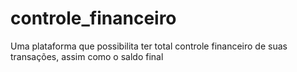 # controle_financeiro
Uma plataforma que possibilita ter total controle financeiro de suas transações, assim como o saldo final
